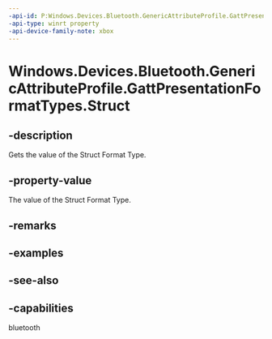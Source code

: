 ```yaml
---
-api-id: P:Windows.Devices.Bluetooth.GenericAttributeProfile.GattPresentationFormatTypes.Struct
-api-type: winrt property
-api-device-family-note: xbox
---
```


<!-- Property syntax
public byte Struct { get; }
-->

# Windows.Devices.Bluetooth.GenericAttributeProfile.GattPresentationFormatTypes.Struct

## -description
Gets the value of the Struct Format Type.

## -property-value
The value of the Struct Format Type.

## -remarks

## -examples

## -see-also

## -capabilities
bluetooth
